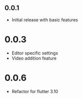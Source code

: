 ## 0.0.1

* Initial release with basic features

# 0.0.3

* Editor specific settings
* Video addition feature


# 0.0.6
* Refactor for flutter 3.10